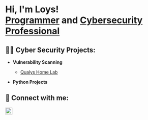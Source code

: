 <h1>Hi, I'm Loys! <br/><a href="https://github.com/Olympian21">Programmer</a> and <a href="https://www.linkedin.com/in/loys-parker-a566a6261/">Cybersecurity Professional</a></h1>

<h2>👨‍💻 Cyber Security Projects:</h2>

- <b>Vulnerability Scanning </b>
  - [Qualys Home Lab]( https://github.com/Olympian21/Qualys-Home-Lab)

- <b>Python Projects</b>




<h2> 🤳 Connect with me:</h2>


[<img align="left" alt="JoshMadakor | LinkedIn" width="22px" src="https://cdn.jsdelivr.net/npm/simple-icons@v3/icons/linkedin.svg" />][linkedin]



[linkedin]: https://linkedin.com/in/loys-parker-a566a6261/

<!--
**joshmadakor1/joshmadakor1** is a ✨ _special_ ✨ repository because its `README.md` (this file) appears on your GitHub profile.

Here are some ideas to get you started:

- 🔭 I’m currently working on ...
- 🌱 I’m currently learning ...
- 👯 I’m looking to collaborate on ...
- 🤔 I’m looking for help with ...
- 💬 Ask me about ...
- 📫 How to reach me: ...
- 😄 Pronouns: ...
- ⚡ Fun fact: ...
-->
